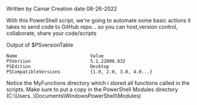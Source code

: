 Written by          Camar
Creation date       08-26-2022

With this PowerShell script, we're going to automate some basic actions it takes to send code to GitHub repo... so you can host,version control, collaborate, share your code/scripts

Output of $PSversionTable

    Name                           Value    
    PSVersion                      5.1.22000.832   
    PSEdition                      Desktop 
    PSCompatibleVersions           {1.0, 2.0, 3.0, 4.0...}  


Notice the MyFunctions directory which i stored all functions called in the scripts. Make sure to put a copy in the PowerShell Modules directory (C:\Users\..\Documents\WindowsPowerShell\Modules)